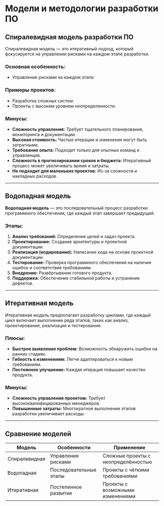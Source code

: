 # Модели и методологии разработки ПО

## Спиралевидная модель разработки ПО
Спиралевидная модель — это итеративный подход, который фокусируется на управлении рисками на каждом этапе разработки.

### Основная особенность:
- Управление рисками на каждом этапе.

### Примеры проектов:
- Разработка сложных систем.
- Проекты с высоким уровнем неопределенности.

### Минусы:
- **Сложность управления:** Требует тщательного планирования, мониторинга и документации.
- **Высокая стоимость:** Частые итерации и изменения могут быть затратными.
- **Требование опыта:** Подходит только для опытных команд и управленцев.
- **Сложность в прогнозировании сроков и бюджета:** Итеративный процесс может увеличивать время и затраты.
- **Не подходит для маленьких проектов:** Из-за сложности и накладных расходов.

---

## Водопадная модель
**Водопадная модель** — это последовательный процесс разработки программного обеспечения, где каждый этап завершает предыдущий.

### Этапы:
1. **Анализ требований:** Определение целей и задач проекта.
2. **Проектирование:** Создание архитектуры и проектной документации.
3. **Реализация (кодирование):** Написание кода на основе проектной документации.
4. **Тестирование:** Проверка программного обеспечения на наличие ошибок и соответствие требованиям.
5. **Внедрение:** Развёртывание готового продукта.
6. **Поддержка:** Обеспечение стабильной работы и устранение дефектов.

---

## Итеративная модель
Итеративная модель предполагает разработку циклами, где каждый цикл включает выполнение ряда этапов, таких как анализ, проектирование, реализация и тестирование.

### Плюсы:
- **Быстрое выявление проблем:** Возможность обнаружить ошибки на ранних стадиях.
- **Гибкость к изменениям:** Легче адаптироваться к новым требованиям.
- **Постоянное улучшение:** Каждая итерация повышает качество продукта.

### Минусы:
- **Сложность управления проектом:** Требует высококвалифицированных менеджеров.
- **Повышенные затраты:** Многократное выполнение этапов разработки увеличивает расходы.

---

## Сравнение моделей
| Модель               | Особенности                           | Применение                      |
|----------------------|--------------------------------------|---------------------------------|
| Спиралевидная       | Управление рисками                   | Сложные проекты с неопределённостью |
| Водопадная          | Последовательные этапы               | Проекты с чёткими требованиями |
| Итеративная         | Постепенное развитие                 | Проекты с возможными изменениями |
